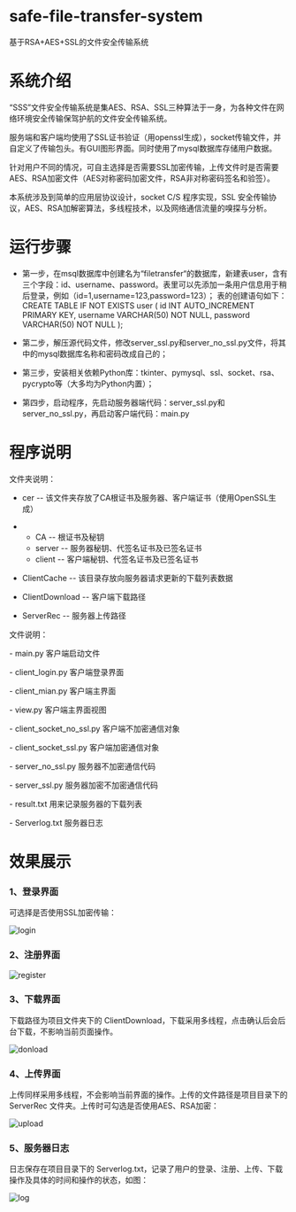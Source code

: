 # safe-file-transfer-system
基于RSA+AES+SSL的文件安全传输系统

# 系统介绍

“SSS”文件安全传输系统是集AES、RSA、SSL三种算法于一身，为各种文件在网络环境安全传输保驾护航的文件安全传输系统。

服务端和客户端均使用了SSL证书验证（用openssl生成），socket传输文件，并自定义了传输包头。有GUI图形界面。同时使用了mysql数据库存储用户数据。

针对用户不同的情况，可自主选择是否需要SSL加密传输，上传文件时是否需要AES、RSA加密文件（AES对称密码加密文件，RSA非对称密码签名和验签）。

本系统涉及到简单的应用层协议设计，socket C/S 程序实现，SSL 安全传输协议，AES、RSA加解密算法，多线程技术，以及网络通信流量的嗅探与分析。

# 运行步骤

* 第一步，在msql数据库中创建名为“filetransfer“的数据库，新建表user，含有三个字段：id、username、password。表里可以先添加一条用户信息用于稍后登录，例如（id=1,username=123,password=123）；
表的创建语句如下：
CREATE TABLE IF NOT EXISTS user (
    id INT AUTO_INCREMENT PRIMARY KEY,
    username VARCHAR(50) NOT NULL,
    password VARCHAR(50) NOT NULL
);


* 第二步，解压源代码文件，修改server_ssl.py和server_no_ssl.py文件，将其中的mysql数据库名称和密码改成自己的；

* 第三步，安装相关依赖Python库：tkinter、pymysql、ssl、socket、rsa、pycrypto等（大多均为Python内置）；

* 第四步，启动程序，先启动服务器端代码：server_ssl.py和server_no_ssl.py，再启动客户端代码：main.py

# 程序说明

文件夹说明：

- cer -- 该文件夹存放了CA根证书及服务器、客户端证书（使用OpenSSL生成）

- - CA -- 根证书及秘钥
  - server -- 服务器秘钥、代签名证书及已签名证书
  - client -- 客户端秘钥、代签名证书及已签名证书

- ClientCache -- 该目录存放向服务器请求更新的下载列表数据

- ClientDownload -- 客户端下载路径

- ServerRec -- 服务器上传路径

文件说明：

\-   main.py 客户端启动文件

\-   client_login.py 客户端登录界面

\-   client_mian.py 客户端主界面

\-   view.py 客户端主界面视图

\-   client_socket_no_ssl.py 客户端不加密通信对象

\-   client_socket_ssl.py 客户端加密通信对象

\-   server_no_ssl.py 服务器不加密通信代码

\-   server_ssl.py 服务器加密不加密通信代码

\-   result.txt 用来记录服务器的下载列表

\-   Serverlog.txt 服务器日志

# 效果展示

### 1、登录界面

可选择是否使用SSL加密传输：

![login](https://edu-boker.oss-cn-beijing.aliyuncs.com/safe/1.png)

### 2、注册界面

![register](https://edu-boker.oss-cn-beijing.aliyuncs.com/safe/2.png)

### 3、下载界面

下载路径为项目文件夹下的 ClientDownload，下载采用多线程，点击确认后会后台下载，不影响当前页面操作。

![donload](https://edu-boker.oss-cn-beijing.aliyuncs.com/safe/3.png)

### 4、上传界面

上传同样采用多线程，不会影响当前界面的操作。上传的文件路径是项目目录下的ServerRec 文件夹。上传时可勾选是否使用AES、RSA加密：

![upload](https://edu-boker.oss-cn-beijing.aliyuncs.com/safe/4.png)

### 5、服务器日志

日志保存在项目目录下的 Serverlog.txt，记录了用户的登录、注册、上传、下载操作及具体的时间和操作的状态，如图：

![log](https://edu-boker.oss-cn-beijing.aliyuncs.com/safe/5.png)